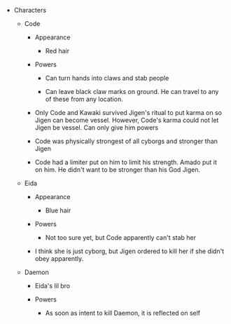   * Characters

    * Code

      * Appearance

        * Red hair

      * Powers

        * Can turn hands into claws and stab people

        * Can leave black claw marks on ground. He can travel to any of these from any location. 
      * Only Code and Kawaki survived Jigen's ritual to put karma on so Jigen can become vessel. However, Code's karma could not let Jigen be vessel. Can only give him powers

      * Code was physically strongest of all cyborgs and stronger than Jigen

      * Code had a limiter put on him to limit his strength. Amado put it on him. He didn't want to be stronger than his God Jigen. 
    * Eida

      * Appearance

        * Blue hair

      * Powers

        * Not too sure yet, but Code apparently can't stab her

      * I think she is just cyborg, but Jigen ordered to kill her if she didn't obey apparently. 
    * Daemon

      * Eida's lil bro

      * Powers

        * As soon as intent to kill Daemon, it is reflected on self